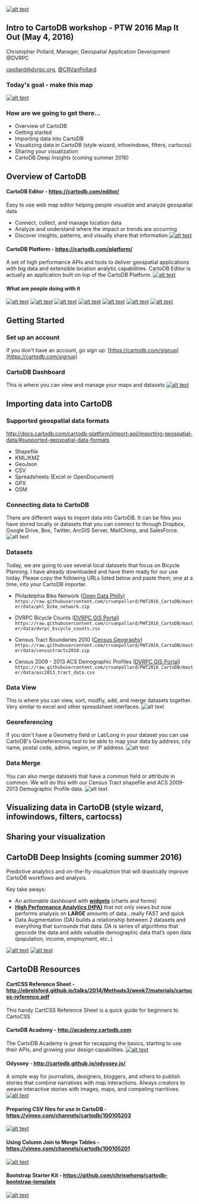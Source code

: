 [![alt text](https://raw.githubusercontent.com/crvanpollard/PWT2016_CartoDB/master/img/cartodb.png)](https://cartodb.com) 
## Intro to CartoDB workshop - PTW 2016 Map It Out (May 4, 2016)

Christopher Pollard, Manager, Geospatial Application Development @DVRPC

cpollard@dvrpc.org, [@CRVanPollard ](https://twitter.com/CRVanPollard)

### Today's goal - make this map
[![alt text](https://raw.githubusercontent.com/crvanpollard/PWT2016_CartoDB/master/img/todaysmap.png)](https://cpollard.cartodb.com/viz/399ea10e-0f0e-11e6-a48d-0ecd1babdde5/public_map)

### How are we going to get there...
- Overview of CartoDB
- Getting started 
- Importing data into CartoDB
- Visualizing data in CartoDB (style wizard, infowindows, filters, cartocss)
- Sharing your visualization
- CartoDB Deep Insights (coming summer 2016)

## Overview of CartoDB
#### CartoDB Editor - https://cartodb.com/editor/
Easy to use web map editor helping people visualize and analyze geospatial data
- Connect, collect, and manage location data
- Analyze and understand where the impact or trends are occurring
- Discover insights, patterns, and visually share that information
[![alt text](https://raw.githubusercontent.com/crvanpollard/PWT2016_CartoDB/master/img/cartodbeditor.png)](https://cartodb.com/editor/)

#### CartoDB Platform - https://cartodb.com/platform/
A set of high performance APIs and tools to deliver geospatial applications with big data and extensible location analytic capabilities. CartoDB Editor is actually an application built on top of the CartoDB Platform.
[![alt text](https://raw.githubusercontent.com/crvanpollard/PWT2016_CartoDB/master/img/cartodbplatform.png)](https://cartodb.com/platform/)
#### What are people doing with it
[![alt text](https://raw.githubusercontent.com/crvanpollard/PWT2016_CartoDB/master/img/iceland.png)](http://iceland.cartodb.com/tables/iceland/embed_map?title=true&description=true&search=false&shareable=false&cartodb_logo=true&sql=)
[![alt text](https://raw.githubusercontent.com/crvanpollard/PWT2016_CartoDB/master/img/sunrise.gif)](http://cartodb.s3.amazonaws.com/static_vizz/sunrise.html?title=true&description=true&search=false&shareable=true&cartodb_logo=true&layer_selector=false&legends=false&scrollwheel=true&sublayer_options=1%7C1&sql=&zoom=2&center_lat=22.917922936146045&center_lon=51.328125#)
[![alt text](https://raw.githubusercontent.com/crvanpollard/PWT2016_CartoDB/master/img/streets.png)](http://illustreets.co.uk/explore-england/)
[![alt text](https://raw.githubusercontent.com/crvanpollard/PWT2016_CartoDB/master/img/lasmog.png)](http://graphics.latimes.com/responsivemap-pollution-burdens/)
[![alt text](https://raw.githubusercontent.com/crvanpollard/PWT2016_CartoDB/master/img/nycairbnb.png)](http://blog.cartodb.com/airbnb-impact/)
[![alt text](https://raw.githubusercontent.com/crvanpollard/PWT2016_CartoDB/master/img/marktwain.png)](http://andrewxhill.com/maps/writers/twain/)
[![alt text](https://raw.githubusercontent.com/crvanpollard/PWT2016_CartoDB/master/img/cyclephilly.png)](http://www.dvrpc.org/webmaps/cyclephilly/)

## Getting Started

### Set up an account
If you don't have an account, go sign up: [https://cartodb.com/signup](https://cartodb.com/signup)  

### CartoDB Dashboard
This is where you can view and manage your maps and datasets
[![alt text](https://raw.githubusercontent.com/crvanpollard/PWT2016_CartoDB/master/img/dashboard.png)](https://cpollard.cartodb.com/me)

## Importing data into CartoDB
### Supported geospatial data formats
http://docs.cartodb.com/cartodb-platform/import-api/importing-geospatial-data/#supported-geospatial-data-formats
- Shapefile
- KML/KMZ
- GeoJson
- CSV
- Spreadsheets (Excel or OpenDocument)
- GPX
- OSM

### Connecting data to CartoDB
There are different ways to import data into CartoDB. It can be files you have stored locally or datasets that you can connect to through Dropbox, Google Drive, Box, Twitter, ArcGIS Server, MailChimp, and SalesForce.
![alt text](https://raw.githubusercontent.com/crvanpollard/PWT2016_CartoDB/master/img/connect.png)

### Datasets
Today, we are going to use several local datasets that focus on Bicycle Planning.
I have already downloaded and have them ready for our use today. Please copy the following URLs listed below and paste them, one at a time, into your CartoDB importer.

- Philadelphia Bike Network ([Open Data Philly](https://www.opendataphilly.org/dataset/bike-network))
`https://raw.githubusercontent.com/crvanpollard/PWT2016_CartoDB/master/data/phl_bike_network.zip`

- DVRPC Bicycle Counts ([DVRPC GIS Portal](http://dvrpc.dvrpcgis.opendata.arcgis.com/datasets/f8cf3245754c4b79a89a04a5d278a450_0))
`https://raw.githubusercontent.com/crvanpollard/PWT2016_CartoDB/master/data/dvrpc_bicycle_counts.csv`

- Census Tract Boundaries 2010 ([Census Geography](https://www.census.gov/geo/maps-data/data/tiger-line.html))
`https://raw.githubusercontent.com/crvanpollard/PWT2016_CartoDB/master/data/censustracts2010.zip`

- Census 2009 - 2013 ACS Demographic Profiles ([DVRPC GIS Portal](http://dvrpc.dvrpcgis.opendata.arcgis.com/datasets/beb54980293b4c0fa5312f0eb8ffbb1f_0))
`https://raw.githubusercontent.com/crvanpollard/PWT2016_CartoDB/master/data/asc2013_tract_data.csv`

### Data View
This is where you can view, sort, modfiy, add, and merge datasets together. Very similar to excel and other spreadsheet interfaces. 
![alt text](https://raw.githubusercontent.com/crvanpollard/PWT2016_CartoDB/master/img/dataview.png)

### Georeferencing
If you don't have a Geometry field or Lat/Long in your dataset you can use CartoDB's Georeferencing tool to be able to map your data by address, city name, postal code, admin. region, or IP address.
![alt text](https://raw.githubusercontent.com/crvanpollard/PWT2016_CartoDB/master/img/datageo.png)

### Data Merge
You can also merge datasets that have a common field or attribute in common.
We will do this with our Census Tract shapefile and ACS 2009-2013 Demographic Profile data.
![alt text](https://raw.githubusercontent.com/crvanpollard/PWT2016_CartoDB/master/img/datamerge.png)

## Visualizing data in CartoDB (style wizard, infowindows, filters, cartocss)

## Sharing your visualization

## CartoDB Deep Insights (coming summer 2016)
Predictive analytics and on-the-fly visualiztion that will drastically improve CartoDB workflows and analysis.

Key take aways: 
- An actionable dashboard with <b><u>widgets</u></b> (charts and forms)
- <b><u>High Performance Analytics (HPA)</u></b> that not only views but now performs analysis on <b>LARGE</b> amounts of data...really FAST and quick
- Data Augmentation (DA) builds a relationship between 2 datasets and everything that surrounds that data.
DA is series of algorithms that geocode the data and adds valuable demographic data that’s open data (population, income, employment, etc..)

[![alt text](https://raw.githubusercontent.com/crvanpollard/PWT2016_CartoDB/master/img/di1.png)](https://cartodb.com/deep-insights/)
[![alt text](https://raw.githubusercontent.com/crvanpollard/PWT2016_CartoDB/master/img/di2.png)](https://cartodb.com/deep-insights/)

## CartoDB Resources
#### CartCSS Reference Sheet - http://ebrelsford.github.io/talks/2014/Methods3/week7/materials/cartocss-reference.pdf
This handy CartCSS Reference Sheet is a quick guide for beginners to CartoCSS

#### CartoDB Academy - http://academy.cartodb.com
The CartoDB Academy is great for recapping the basics, starting to use their APIs, and growing your design capabilities.
[![alt text](https://raw.githubusercontent.com/crvanpollard/PWT2016_CartoDB/master/img/mapacademy.png)](http://academy.cartodb.com)

#### Odyssey - http://cartodb.github.io/odyssey.js/
A simple way for journalists, designers, bloggers, and others to publish stories that combine narratives with map interactions. Always creators to weave interactive stories with images, maps, and compeling narritives.
[![alt text](https://raw.githubusercontent.com/crvanpollard/PWT2016_CartoDB/master/img/odyssey.png)](http://cartodb.github.io/odyssey.js/)

#### Preparing CSV files for use in CartoDB - https://vimeo.com/channels/cartodb/100105203
[![alt text](https://raw.githubusercontent.com/crvanpollard/PWT2016_CartoDB/master/img/csv.png)](https://vimeo.com/channels/cartodb/100105203)

#### Using Column Join to Merge Tables - https://vimeo.com/channels/cartodb/100105201
[![alt text](https://raw.githubusercontent.com/crvanpollard/PWT2016_CartoDB/master/img/merge.png)](https://vimeo.com/channels/cartodb/100105201)

#### Bootstrap Starter Kit - https://github.com/chriswhong/cartodb-bootstrap-template
[![alt text](https://raw.githubusercontent.com/crvanpollard/PWT2016_CartoDB/master/img/starterkit.png)](https://github.com/chriswhong/cartodb-bootstrap-template)



